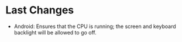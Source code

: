 
# Last Changes
 * Android: Ensures that the CPU is running; the screen and keyboard backlight will be allowed to go off.
